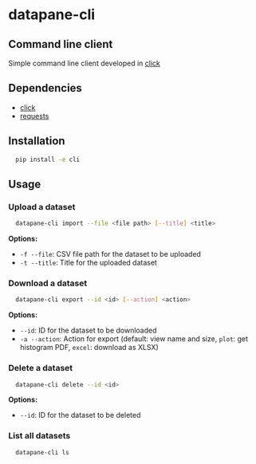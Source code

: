 # datapane-cli
## Command line client

Simple command line client developed in [click](https://pypi.org/project/click/)

## Dependencies

- [click](https://pypi.org/project/click/)
- [requests](https://pypi.org/project/requests/)

## Installation

  ```bash
    pip install -e cli
  ```

## Usage

### Upload a dataset
  ```bash
    datapane-cli import --file <file path> [--title] <title>
  ```

  **Options:**
* `-f --file`: CSV file path for the dataset to be uploaded
* `-t --title`: Title for the uploaded dataset

### Download a dataset
  ```bash
    datapane-cli export --id <id> [--action] <action>
  ```

  **Options:**
* `--id`: ID for the dataset to be downloaded
* `-a --action`: Action for export (default: view name and size, `plot`: get histogram PDF, `excel`: download as XLSX)

### Delete a dataset
  ```bash
    datapane-cli delete --id <id>
  ```

  **Options:**
* `--id`: ID for the dataset to be deleted

### List all datasets
  ```bash
    datapane-cli ls
  ```
